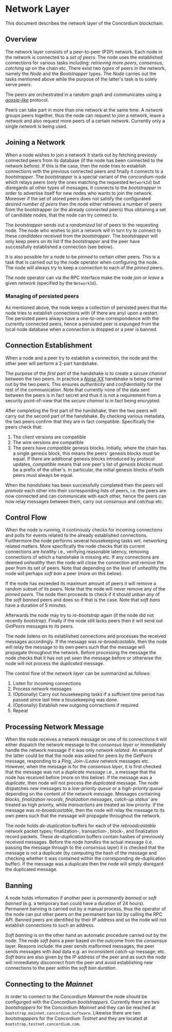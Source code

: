 # Network Layer
This document describes the network layer of the Concordium blockchain.

## Overview 
The network layer consists of a peer-to-peer (P2P) network. Each node in the network is connected to a *set of peers*. The node uses the established connections for various tasks including: *retrieving more peers*, _consensus_, _catching up_ on the chain etc. There exist two *types* of peers in the network, namely the *Node* and the *Bootstrapper* types. The *Node* carries out the tasks mentioned above while the purpose of the latter's task is to solely serve peers.

The peers are orchestrated in a random graph and communicates using a [*gossip-like*](https://en.wikipedia.org/wiki/Gossip_protocol) protocol.

Peers can take part in more than one network at the same time. A *network* groups peers together, thus the node can request to *join* a network, leave a *network* and also request more peers of a certain *network*. Currently only a single *network* is being used.

## Joining a Network
When a node wishes to join a network it starts out by fetching previosly connected peers from its database (if the node has been connected to the network before).
If this is the case, then the node tries to establish connections with the previous connected peers and finally it connects to a *bootstrapper*. The *bootstrapper* is a special variant of the *concordium-node* which relays peers (only the ones matching the requested `NetworkId`) but disregards all other types of messages. It connects to the *bootstrapper* in order to advertise itself for new nodes who wants to join the network. Moreover if the set of stored peers does not satisfy the configurated *desired number of peers* then the node either retrieves a number of peers from the bootstrapper (or the already connected peers) thus obtaining a set of candidate nodes, that the node can try connect to.

The *bootstrapper* sends out a *randomized* list of peers to the requesting node. The node who wishes to join a network will in turn try to connect to these *candidates* received from the *bootstrapper*. 
The *bootstrapper* will only keep peers on its list if the *bootstrapper* and the peer have successfully established a connection (see below).

It is also possible for a node to be *pinned* to certain other peers. This is a task that is carried out by the node operator when configuring the node. The node will always try to keep a connection to each of the *pinned* peers.

The node operator can via the RPC interface make the node *join* or *leave* a given *network* (specified by the `NetworkId`).

### Managing of persisted peers
As mentioned above, the node keeps a collection of persisted peers that the node tries to establish connections with (if there are any) upon a restart.
The persisted peers always have a one-to-one correspondence with the currently connected peers, hence a persisted peer is expunged from the local node database when a connection 
is dropped or a peer is banned.

## Connection Establishment
When a node and a peer try to establish a connection, the node and the other peer will perform a 2-part handshake.

The purpose of the *first part* of the handshake is to create a *secure channel* between the two peers. In practice a [*Noise XX*](https://noiseexplorer.com/patterns/XX/) handshake is being carried out by the two peers. This ensures *authenticity* and *confidentiality* for the rest of the communication. Note that currently none of the data sent between the peers is in fact secret and thus it is not a requirement from a security point-of-view that the *secure channel* is in fact being encrypted.

After completing the first part of the handshake, then the two peers will carry out the second part of the handshake. By checking various metadata, the two peers confirm that they are in fact compatible. Specifically the peers check that:

1. The client versions are compatible
2. The wire versions are compatible
3. The peers have *compatible* genesis blocks. Initially, where the chain has a single genesis block, this means the peers' genesis blocks must be equal. If there are additional genesis blocks introduced by protocol updates, *compatible* means that one peer's list of *genesis blocks* must be a prefix of the other's. In particular, the initial genesis blocks of both peers must always be equal.

When the *handshake* has been successfully completed then the peers will *promote* each other into their corresponding lists of peers, i.e. the peers are now connected and can communicate with each other, hence the peers can now relay messages between them, carry out *consensus* and *catchup* etc.

## Control Flow
When the node is running, it continously checks for incoming connections and polls for events related to the already established connections. Furthermore the node performs several housekeeping tasks wrt. networking related matters. More specifically the node checks that its current connections are *healthy* i.e., verifying reasonable latency, removing connections of which a handshake is missing etc. If any connections are deemed *unhealthy* then the node will close the connection and remove the peer from its set of peers. Note that depending on the level of *unhealthy* the node will perhaps *soft ban* a peer (more on this below).


If the node has exceeded its maximum amount of peers it will remove a random subset of its peers. Note that the node will never remove any of the *pinned peers*. 
The node then proceeds to check if it should unban any of the *soft banned* peers and does so if that is the case. Note that *soft bans* have a duration of 5 minutes.

Afterwards the node may try to *re-bootstrap* again (if the node did not recently *bootstrap*). Finally if the node still lacks peers then it will send out *GetPeers* messages to its peers.


The node listens on its established connections and processes the received messages accordingly. If the message was *re-broadcastable*, then the node will relay the message to its own peers such that the message will propagate throughout the network. Before processing the message the node checks that it has not yet seen the message before or otherwise the node will not process the *duplicated* message. 

The control flow of the *network layer* can be summarized as follows:

1. Listen for incoming connections
2. Process network messages
3. (Optionally) Carry out housekeeping tasks if a suffcient time period has passed since last time a housekeeping was done.
4. (Optionally) Establish new outgoing connections if required
5. Repeat

## Processing Network Message
When the node receives a network message on one of its connections it will either dispatch the network message to the *consensus layer* or immediately handle the network message if it was only *network related*. An example of the latter could be that the node was asked for peers by the *GetPeers* message, responding to a *Ping*, *Join*-/*Leave* network messages etc. 
However, when the message is for the *consensus layer*, it is first checked that the message was not a *duplicate message* i.e., a message that the node has received before (more on this below). If the message was a *duplicate*, then node will not process the *duplicated* message. 
The node dispatches *new* messages to a *low-priority queue* or a *high-priority queue* depending on the content of the network message. Messages containing *blocks*, *finalization records*, *finalization messages*, *catch-up status'* are treated as high priority, while *transactions* are treated as low priority.
If the message was *re-broadcastable*, then the node will relay the message to its own peers such that the message will propagate throughout the network. 

The node holds *de-duplication* buffers for each of the *rebroadcastable* network packet types; finalization-, transaction-, block-, and finalization record packets. These *de-duplication* buffers contain hashes of previously received messages. Before the node *handles* the actual message (i.e. passing the message through to the *consensus* layer) it is checked that the message is not a duplicate (by computing the hash of the message and checking whether it was contained within the corresponding de-duplication buffer). If the message was a duplicate then the node will simply disregard the duplicated message. 

## Banning
A node holds information if another peer is *permanently banned* or *soft banned* (e.g. a temporary ban could have a duration of 24 hours). 
Permanent banning is carried out by a manual process, thus the operator of the node can put other peers on the permanent ban list by calling the RPC API. Banned peers are identified by their IP address and so the node will not establish connections to such an address.

*Soft banning* is on the other hand an automatic procedure carried out by the node. The node *soft bans* a peer based on the outcome from the *consensus* layer. Reasons include: the peer sends malformed messages; the peer sends messages with *bad* data e.g. an inconsistent *catch-up* message; etc. *Soft bans* are also given by the IP address of the peer and as such the node will immediately disconnect from the peer and avoid establishing new connections to the peer within the *soft ban duration*.

## Connecting to the *Mainnet*
In order to connect to the Concordium *Mainnet* the node should be configurged with the Concordium *bootstrappers*. Currently there are two *bootstrappers* for the Concordium *Mainnet* and they can be reached at `bootstrap.mainnet.concordium.software`. Likewise there are two *bootstrapppers* for the Concordium *Testnet* and they are located at `bootstrap.testnet.concordium.com`.
